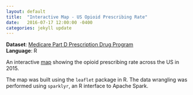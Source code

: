 ```yaml
---
layout: default
title:  "Interactive Map - US Opioid Prescribing Rate"
date:   2016-07-17 12:00:00 -0400
categories: jekyll update
---
```


**Dataset**: <a href="https://www.cms.gov/Research-Statistics-Data-and-Systems/Statistics-Trends-and-Reports/Medicare-Provider-Charge-Data">Medicare Part D Prescription Drug Program</a>
<br/>
**Language**: R

An interactive <a href="https://github.com/katwang/Examples/blob/master/leafletmap.html">map</a> showing the opioid prescribing rate across the US in 2015.

The map was built using the <code>leaflet</code> package in R. The data wrangling was performed using <code>sparklyr</code>, an R interface to Apache Spark.